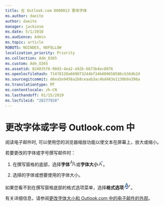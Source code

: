 ```yaml
---
title: 在 Outlook.com 8000013 更改字体
ms.author: daeite
author: daeite
manager: jackiesm
ms.date: 5/1/2018
ms.audience: Admin
ms.topic: article
ROBOTS: NOINDEX, NOFOLLOW
localization_priority: Priority
ms.collection: Adm_O365
ms.custom: Adm_O365
ms.assetid: 824035f6-90d3-4ea2-a92b-6b73b4ec0076
ms.openlocfilehash: 71470120a669073244bf34b809658586cb36db2d
ms.sourcegitcommit: d6ea5e9458a2b8ceaab3ac4bd483e1130b9a398a
ms.translationtype: MT
ms.contentlocale: zh-CN
ms.lasthandoff: 01/15/2019
ms.locfileid: "28277928"
---
```

# <a name="change-font-or-font-size-in-outlookcom"></a>更改字体或字号 Outlook.com 中

阅读电子邮件时, 可以使用您的浏览器缩放功能以使文本在屏幕上，放大或缩小。
  
若要更改的字体或字号撰写邮件时：
  
1. 在撰写窗格的底部，选择**字体**![字体](media/6d9372e0-cde5-49fc-a457-aafb62255163.png)或**字体大小**![字体大小图标](media/9334f617-9593-4bd0-afb1-c53308ad7591.png)。
    
2. 选择的字体或想要使用的字体大小。
    
如果您看不到在撰写窗格底部的格式选项菜单，选择**格式选项**![格式选项图标](media/13103798-e3ea-4069-a7a0-63f8903c8c3a.png)。
  
有关详细信息，请参阅[更改字体大小和 Outlook.com 中的电子邮件的外观](https://go.microsoft.com/fwlink/p/?linkid=873130)。
  

